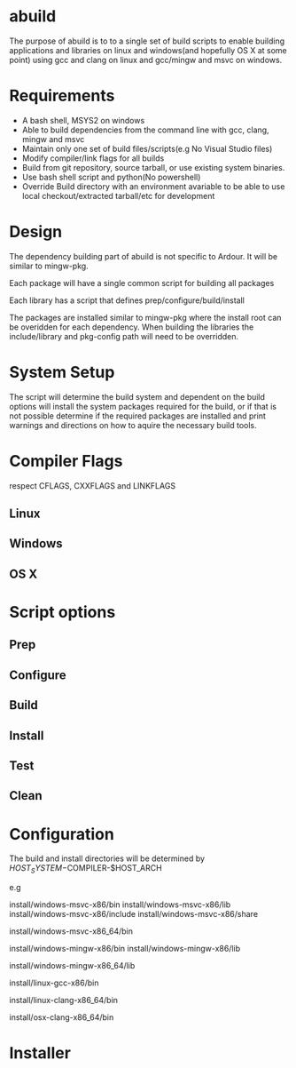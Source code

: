 # abuild

The purpose of abuild is to to a single set of build scripts to enable
building applications and libraries on linux and windows(and hopefully
OS X at some point) using gcc and clang on linux and gcc/mingw and msvc
on windows.

# Requirements

- A bash shell, MSYS2 on windows
- Able to build dependencies from the command line with gcc, clang,
  mingw and msvc
- Maintain only one set of build files/scripts(e.g No Visual Studio
  files)
- Modify compiler/link flags for all builds
- Build from git repository, source tarball, or use existing system
  binaries.
- Use bash shell script and python(No powershell)
- Override Build directory with an environment avariable to be able to
  use local checkout/extracted tarball/etc for development

# Design

The dependency building part of abuild is not specific to Ardour. It
will be similar to mingw-pkg.

Each package will have a single common script for building all packages

Each library has a script that defines prep/configure/build/install

The packages are installed similar to mingw-pkg where the install root
can be overidden for each dependency. When building the libraries the
include/library and pkg-config path will need to be overridden.

# System Setup

The script will determine the build system and dependent on the build
options will install the system packages required for the build, or if
that is not possible determine if the required packages are installed
and print warnings and directions on how to aquire the necessary build
tools.

# Compiler Flags

respect CFLAGS, CXXFLAGS and LINKFLAGS

## Linux

## Windows

## OS X

# Script options

## Prep

## Configure

## Build

## Install

## Test

## Clean

# Configuration

The build and install directories will be determined by
$HOST_SYSTEM-$COMPILER-$HOST_ARCH 

e.g

install/windows-msvc-x86/bin
install/windows-msvc-x86/lib
install/windows-msvc-x86/include
install/windows-msvc-x86/share

install/windows-msvc-x86_64/bin

install/windows-mingw-x86/bin
install/windows-mingw-x86/lib

install/windows-mingw-x86_64/lib

install/linux-gcc-x86/bin

install/linux-clang-x86_64/bin

install/osx-clang-x86_64/bin

# Installer

